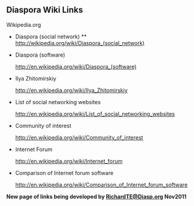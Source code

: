 ## Diaspora Wiki Links 



Wikipedia.org

* Diaspora (social network)
** http://wikipedia.org/wiki/Diaspora_(social_network)
* Diaspora (software)

    http://en.wikipedia.org/wiki/Diaspora_(software)
* Ilya Zhitomirskiy

    http://en.wikipedia.org/wiki/Ilya_Zhitomirskiy
* List of social networking websites

    http://en.wikipedia.org/wiki/List_of_social_networking_websites
* Community of interest

    http://en.wikipedia.org/wiki/Community_of_interest
* Internet Forum

    http://en.wikipedia.org/wiki/Internet_forum
* Comparison of Internet forum software

    http://en.wikipedia.org/wiki/Comparison_of_Internet_forum_software






**New page of links being developed by RichardTE@Diasp.org Nov2011**







